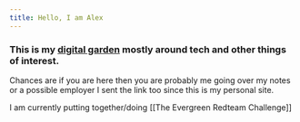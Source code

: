 ```yaml
---
title: Hello, I am Alex
---
```


### This is my [digital garden](https://github.com/MaggieAppleton/digital-gardeners) mostly around tech and other things of interest.

Chances are if you are here then you are probably me going over my notes or a possible employer I sent the link too since this is my personal site.

I am currently putting together/doing [[The Evergreen Redteam Challenge]]